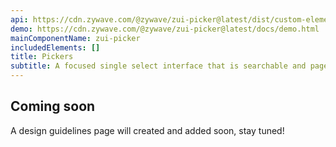 ```yaml
---
api: https://cdn.zywave.com/@zywave/zui-picker@latest/dist/custom-elements.json
demo: https://cdn.zywave.com/@zywave/zui-picker@latest/docs/demo.html
mainComponentName: zui-picker
includedElements: []
title: Pickers
subtitle: A focused single select interface that is searchable and paged.
---
```


## Coming soon

A design guidelines page will created and added soon, stay tuned!

